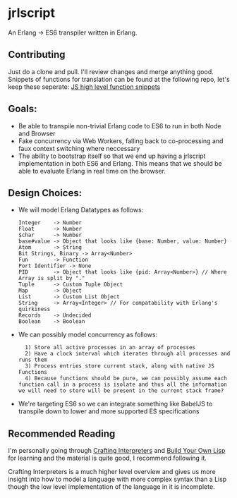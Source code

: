 # jrlscript
An Erlang -> ES6 transpiler written in Erlang.

## Contributing
Just do a clone and pull. I'll review changes and merge anything good.
Snippets of functions for translation can be found at the following repo, let's keep these seperate:
[JS high level function snippets](https://github.com/Vereis/jrlscript-arr-fns)

## Goals:
- Be able to transpile non-trivial Erlang code to ES6 to run in both Node and Browser
- Fake concurrency via Web Workers, falling back to co-processing and faux context switching where neccessary
- The ability to bootstrap itself so that we end up having a jrlscript implementation in both ES6 and Erlang. This means that we should be able to evaluate Erlang in real time on the browser.

## Design Choices:
- We will model Erlang Datatypes as follows:
    ```
    Integer    -> Number
    Float      -> Number
    $char      -> Number
    base#value -> Object that looks like {base: Number, value: Number}
    Atom       -> String
    Bit Strings, Binary -> Array<Number>
    Fun        -> Function
    Port Identifier -> None
    PID        -> Object that looks like {pid: Array<Number>} // Where Array is split by "."
    Tuple      -> Custom Tuple Object
    Map        -> Object
    List       -> Custom List Object
    String     -> Array<Integer> // For compatability with Erlang's quirkiness
    Records    -> Undecided
    Boolean    -> Boolean
    ```
- We can possibly model concurrency as follows:
    ```
      1) Store all active processes in an array of processes
      2) Have a clock interval which iterates through all processes and runs them
      3) Process entries store current stack, along with native JS Functions
      4) Because functions should be pure, we can possibly assume each function call in a process is isolate and thus all the information we will need to store will be present in the current stack frame?
    ```
- We're targeting ES6 so we can integrate something like BabelJS to transpile down to lower and more supported ES specifications

## Recommended Reading
I'm personally going through [Crafting Interpreters](http://www.craftinginterpreters.com/) and [Build Your Own Lisp](http://www.buildyourownlisp.com/) for learning and the material is quite good, I recommend following it.

Crafting Interpreters is a much higher level overview and gives us more insight into how to model a language with more complex syntax than a Lisp though the low level implementation of the language in it is incomplete.
